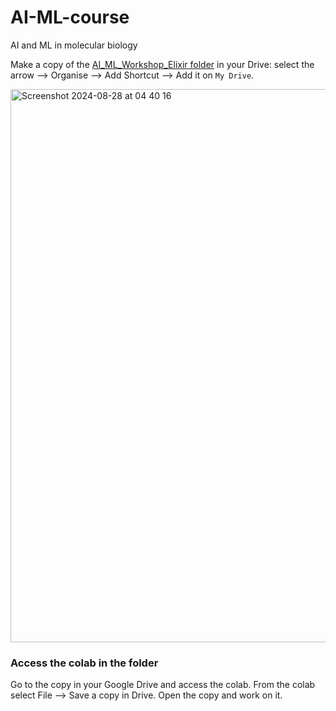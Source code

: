 # AI-ML-course
AI and ML in molecular biology


Make a copy of the [AI_ML_Workshop_Elixir folder](https://drive.google.com/drive/folders/13ZRGq2kEod0W8zYV3njIJFoHcUCZwrRG?usp=sharing) in your Drive: select the arrow --> Organise --> Add Shortcut --> Add it on `My Drive`. 

<img width="885" alt="Screenshot 2024-08-28 at 04 40 16" src="https://github.com/user-attachments/assets/4da71b93-3549-4c14-95b5-3cf3899d66ae">


### Access the colab in the folder
Go to the copy in your Google Drive and access the colab. 
From the colab select File --> Save a copy in Drive. Open the copy and work on it.
